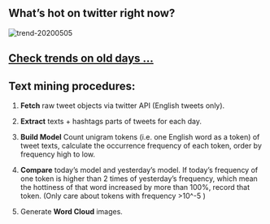## What’s hot on twitter right now?

![trend-20200505][wordcloud]

[wordcloud]: https://raw.githubusercontent.com/xdqc/tweet-trend-everyday/master/word-cloud/trend-20200505.png?token=AF5V4P7ADR6KQBZ4CEDTNIK6AXRMU "trend-20200505"

## [Check trends on old days ...](https://github.com/xdqc/tweet-trend-everyday/tree/master/word-cloud)

## Text mining procedures:

1. **Fetch** raw tweet objects via twitter API (English tweets only).

2. **Extract** texts + hashtags parts of tweets for each day.

3. **Build Model** Count unigram tokens (i.e. one English word as a token) of tweet texts, calculate the occurrence frequency of each token, order by frequency high to low.

4. **Compare** today’s model and yesterday’s model. If today’s frequency of one token is higher than 2 times of yesterday’s frequency, which mean the hottiness of that word increased by more than 100%, record that token. (Only care about tokens with frequency >10^-5 )

5. Generate **Word Cloud** images.
